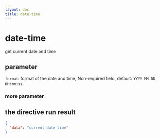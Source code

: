 ```yaml
---
layout: doc
title: date-time
---
```


# date-time
get current date and time

## parameter
`format`: format of the date and time, Non-required field, default: `YYYY-MM-DD HH:mm:ss`.

### more parameter

<DateTimeParameter />



## the directive run result
```json
{
  "data": "current date time"
}
```


<script setup>
import DateTimeParameter from '/examples/date-time-parameter.vue'
</script>
